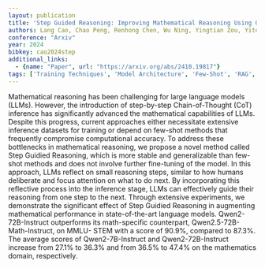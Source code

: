 ```yaml
---
layout: publication
title: 'Step Guided Reasoning: Improving Mathematical Reasoning Using Guidance Generation And Step Reasoning'
authors: Lang Cao, Chao Peng, Renhong Chen, Wu Ning, Yingtian Zou, Yitong Li
conference: "Arxiv"
year: 2024
bibkey: cao2024step
additional_links:
  - {name: "Paper", url: "https://arxiv.org/abs/2410.19817"}
tags: ['Training Techniques', 'Model Architecture', 'Few-Shot', 'RAG', 'Pretraining Methods', 'Fine-Tuning', 'Attention Mechanism']
---
```

Mathematical reasoning has been challenging for large language models (LLMs).
However, the introduction of step-by-step Chain-of-Thought (CoT) inference has
significantly advanced the mathematical capabilities of LLMs. Despite this
progress, current approaches either necessitate extensive inference datasets
for training or depend on few-shot methods that frequently compromise
computational accuracy. To address these bottlenecks in mathematical reasoning,
we propose a novel method called Step Guidied Reasoning, which is more stable
and generalizable than few-shot methods and does not involve further
fine-tuning of the model. In this approach, LLMs reflect on small reasoning
steps, similar to how humans deliberate and focus attention on what to do next.
By incorporating this reflective process into the inference stage, LLMs can
effectively guide their reasoning from one step to the next. Through extensive
experiments, we demonstrate the significant effect of Step Guidied Reasoning in
augmenting mathematical performance in state-of-the-art language models.
Qwen2-72B-Instruct outperforms its math-specific counterpart,
Qwen2.5-72B-Math-Instruct, on MMLU- STEM with a score of 90.9%, compared to
87.3%. The average scores of Qwen2-7B-Instruct and Qwen2-72B-Instruct increase
from 27.1% to 36.3% and from 36.5% to 47.4% on the mathematics domain,
respectively.
